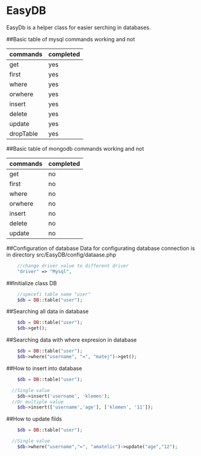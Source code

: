 EasyDB
===============

EasyDb is a helper class for easier serching in databases.


##Basic table of mysql commands working and not

commands		  | completed
------------- | -------------
get           | yes
first 		  | yes
where         | yes
orwhere 	  | yes
insert		  | yes
delete		  | yes
update        | yes
dropTable     | yes

##Basic table of mongodb commands working and not

commands	  | completed
------------- | -------------
get           | no
first 		  | no
where         | no
orwhere 	  | no
insert		  | no
delete		  | no
update        | no


##Configuration of database
Data for configurating database connection is in directory src/EasyDB/config/dataase.php

```php
	//change driver value to different driver
	"driver" => "Mysql",
```

##Initialize  class DB

```php
	//specefi table name "user"
	$db = DB::table("user");
```

##Searching all data in database  

```php
	$db = DB::table("user");
 	$db->get();
```

##Searching data with where expresion in database  

```php
	$db = DB::table("user");
 	$db->where("username", "=", "matej")->get();
```
##How to insert into database 

```php
	$db = DB::table("user");

  //Single value
  	$db->insert('username', 'klemen');
  //Or multiple value
  	$db->insert(['username','age'], ['klemen', '11']);
```

##How to update filds

```php
	$db = DB::table("user");

  //Single value
  	$db->where("username","=", "amatelic")->update("age","12");

```
